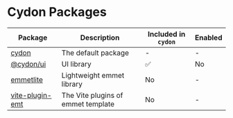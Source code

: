 # Cydon Packages

| Package                              | Description                        | Included in `cydon` | Enabled |
| ------------------------------------ | ---------------------------------- | ------------------- | ------- |
| [cydon](./cydon)                     | The default package                | -                   | -       |
| [@cydon/ui](./ui)                    | UI library                         | ✅                   | No      |
| [emmetlite](./emmetlite)             | Lightweight emmet library          | No                  | -       |
| [vite-plugin-emt](./vite-plugin-emt) | The Vite plugins of emmet template | No                  | -       |

